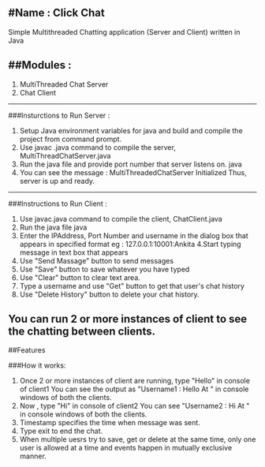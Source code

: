
#Name : Click Chat 
---------------------------------------------------------------------------------------------------------------------
 Simple Multithreaded Chatting application (Server and Client) written in Java


##Modules :
---------------------------------------------------------------------------------------------------------------------

1. MultiThreaded Chat Server
2. Chat Client
---------------------------------------------------------------------------------------------------------------------

###Insturctions to Run Server :
1. Setup Java environment variables for java and build and compile the project from command prompt.
2. Use javac <filename>.java command to compile the server, MultiThreadChatServer.java
3. Run the java file and provide port number that server listens on.
	 java <filename> <portnumber>
4. You can see the message : MultiThreadedChatServer Initialized
   Thus, server is up and ready.

--------------------------------------------------------------------------------------------------------------------
###Instructions to Run Client :
1. Use javac<filename>.java command to compile the client, ChatClient.java
2. Run the java file 
	java <filename> 
3. Enter the IPAddress, Port Number and username in the dialog box that appears in specified format
	eg : 127.0.0.1:10001:Ankita
4.Start typing message in text box that appears
5. Use "Send Massage" button to send messages
6. Use "Save" button to save whatever you have typed
7. Use "Clear" button to clear text area.
8. Type a username and use "Get" button to get that user's chat history
9. Use "Delete History" button to delete your chat history.

You can run 2 or more instances of client to see the chatting between clients.
--------------------------------------------------------------------------------------------------------------------

##Features

###How it works: 

1. Once 2 or more instances of client are running, type "Hello" in console of client1
	You can see the output as "Username1 :  Hello    At <timestamp>" 
	in console windows of both the clients.
2. Now , type "Hi" in console of client2
	You can see "Username2 :  Hi    At <timestamp>"
	in console windows of both the clients.
3. Timestamp specifies the time when message was sent.
4. Type exit to end the chat.
5. When multiple uesrs try to save, get or delete at the same time, only one user is allowed at a time and events happen 	in mutually exclusive manner.


